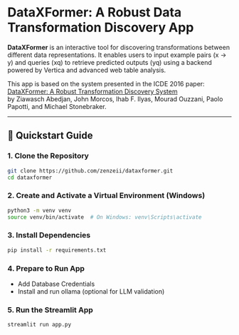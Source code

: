 # DataXFormer: A Robust Data Transformation Discovery App

**DataXFormer** is an interactive tool for discovering transformations between different data representations. It enables users to input example pairs (x → y) and queries (xq) to retrieve predicted outputs (yq) using a backend powered by Vertica and advanced web table analysis.

This app is based on the system presented in the ICDE 2016 paper:  
[DataXFormer: A Robust Transformation Discovery System](https://ieeexplore.ieee.org/document/7498313)  
by Ziawasch Abedjan, John Morcos, Ihab F. Ilyas, Mourad Ouzzani, Paolo Papotti, and Michael Stonebraker.

---

## 🚀 Quickstart Guide

### 1. Clone the Repository

```bash
git clone https://github.com/zenzeii/dataxformer.git
cd dataxformer
```

### 2. Create and Activate a Virtual Environment (Windows)
```bash
python3 -m venv venv
source venv/bin/activate  # On Windows: venv\Scripts\activate
```

### 3. Install Dependencies
```bash
pip install -r requirements.txt
```

### 4. Prepare to Run App
- Add Database Credentials
- Install and run ollama (optional for LLM validation)


### 5. Run the Streamlit App
```bash
streamlit run app.py
```


